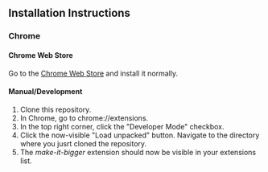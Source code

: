 ## Installation Instructions

### Chrome

#### Chrome Web Store

Go to the [Chrome Web Store](https://chrome.google.com/webstore/detail/crunchyroll-bigger-player/elmhfjhlecffodalffipmgpploaihjgh) and install it normally.

#### Manual/Development

1. Clone this repository.
2. In Chrome, go to chrome://extensions.
3. In the top right corner, click the "Developer Mode" checkbox.
4. Click the now-visible "Load unpacked" button. Navigate to the directory where you jusrt cloned the repository.
5. The *make-it-bigger* extension should now be visible in your extensions list.